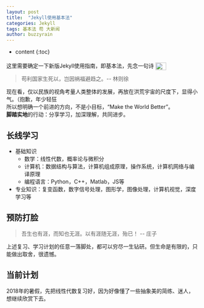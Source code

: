 ```yaml
---
layout: post
title:  "Jekyll使用基本法"
categories: Jekyll
tags: 基本法 苟 大新闻
author: buzzyrain
---
```


* content
{:toc}


这里需要确定一下新版Jekyll使用指南，即基本法，先念一句诗
<img src="http://wx1.sinaimg.cn/mw690/9f1c5669gy1fskejhd19yj209306iglh.jpg"
 height="20" width="28" alt="暴力膜" style="position: relative; top: 6px;"/>
> 苟利国家生死以，岂因祸福避趋之。-- 林则徐

现在看，仅以民族的视角考量人类整体的发展，再放在洪荒宇宙的尺度下，显得小气。（抱歉，年少轻狂<br>
所以想明确一个前进的方向，不是小目标，“Make the World Better”。<br>
**脚踏实地**的行动：分享学习，加深理解，共同进步。<br>




## 长线学习

- 基础知识
  - 数学：线性代数，概率论与微积分
  - 计算机：数据结构与算法，计算机组成原理，操作系统，计算机网络与编译原理
  - 编程语言：Python，C++，Matlab，JS等
- 专业知识：复变函数，数字信号处理，图形学，图像处理，计算机视觉，深度学习等


## 预防打脸

> 吾生也有涯，而知也无涯。以有涯随无涯，殆已！ -- 庄子

上述复习、学习计划的任意一落脚处，都可以穷尽一生钻研。但生命是有限的，只能做出取舍，很遗憾。

## 当前计划

2018年的暑假，先把线性代数复习好，因为好像懂了一些抽象美的简练、迷人，想继续欣赏下去。
